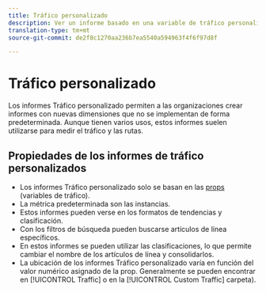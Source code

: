 ```yaml
---
title: Tráfico personalizado
description: Ver un informe basado en una variable de tráfico personalizada.
translation-type: tm+mt
source-git-commit: de2f8c1270aa236b7ea5540a594963f4f6f97d8f

---
```



# Tráfico personalizado

Los informes Tráfico personalizado permiten a las organizaciones crear informes con nuevas dimensiones que no se implementan de forma predeterminada. Aunque tienen varios usos, estos informes suelen utilizarse para medir el tráfico y las rutas.

## Propiedades de los informes de tráfico personalizados

* Los informes Tráfico personalizado solo se basan en las [props](/help/implement/vars/page-vars/prop.md) (variables de tráfico).
* La métrica predeterminada son las instancias.
* Estos informes pueden verse en los formatos de tendencias y clasificación.
* Con los filtros de búsqueda pueden buscarse artículos de línea específicos.
* En estos informes se pueden utilizar las clasificaciones, lo que permite cambiar el nombre de los artículos de línea y consolidarlos.
* La ubicación de los informes Tráfico personalizado varía en función del valor numérico asignado de la prop. Generalmente se pueden encontrar en [!UICONTROL Traffic] o en la [!UICONTROL Custom Traffic] carpeta).
